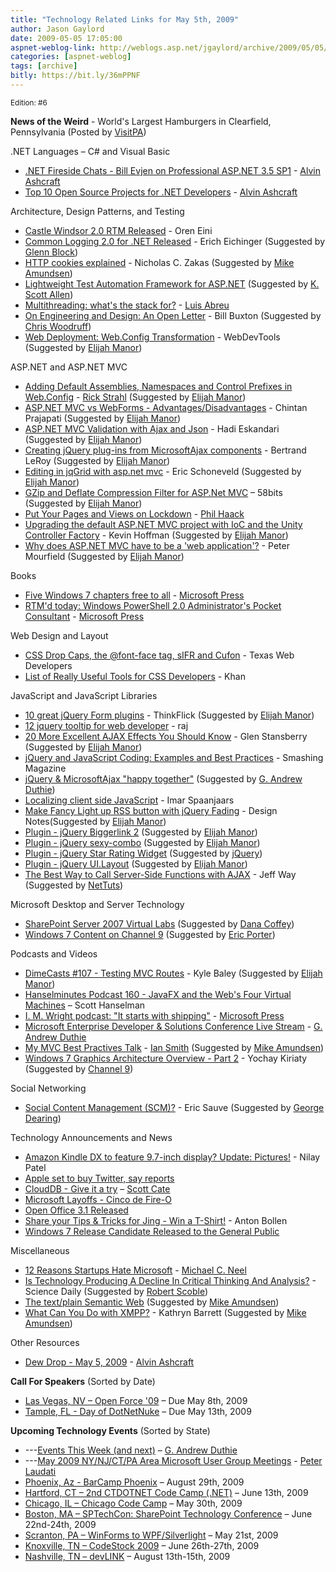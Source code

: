 ```yaml
---
title: "Technology Related Links for May 5th, 2009"
author: Jason Gaylord
date: 2009-05-05 17:05:00
aspnet-weblog-link: http://weblogs.asp.net/jgaylord/archive/2009/05/05/technology-related-links-for-may-5th-2009.aspx
categories: [aspnet-weblog]
tags: [archive]
bitly: https://bit.ly/36mPPNF
---
```


<small>Edition: #6</small>

**News of the Weird** - World's Largest Hamburgers in Clearfield, Pennsylvania (Posted by [VisitPA](http://twitter.com/visitPA))

.NET Languages – C# and Visual Basic

- [.NET Fireside Chats - Bill Evjen on Professional ASP.NET 3.5 SP1](http://dotnet.dzone.com/articles/net-fireside-chats-bill-evjen) - [Alvin Ashcraft](http://twitter.com/alvinashcraft)
- [Top 10 Open Source Projects for .NET Developers](http://dotnet.dzone.com/articles/t0p-10-open-source-projects) - [Alvin Ashcraft](http://twitter.com/alvinashcraft)

Architecture, Design Patterns, and Testing

- [Castle Windsor 2.0 RTM Released](http://ayende.com/Blog/archive/2009/05/05/castle-windsor-2.0-rtm-released.aspx) - Oren Eini
- [Common Logging 2.0 for .NET Released](http://eeichinger.blogspot.com/2009/05/common-logging-20-for-net-released.html) - Erich Eichinger (Suggested by [Glenn Block](http://twitter.com/gblock))
- [HTTP cookies explained](http://www.nczonline.net/blog/2009/05/05/http-cookies-explained/) - Nicholas C. Zakas (Suggested by [Mike Amundsen](http://twitter.com/mamund))
- [Lightweight Test Automation Framework for ASP.NET](http://aspnet.codeplex.com/Wiki/View.aspx?title=ASP.NET%20QA) (Suggested by [K. Scott Allen](http://twitter.com/OdeToCode))
- [Multithreading: what's the stack for?](http://msmvps.com/blogs/luisabreu/archive/2009/05/04/multithreading-what-s-the-stack-for.aspx) - [Luis Abreu](http://twitter.com/luisabreu)
- [On Engineering and Design: An Open Letter](http://www.businessweek.com/innovate/content/apr2009/id20090429_083139.htm) - Bill Buxton (Suggested by [Chris Woodruff](http://twitter.com/cwoodruff))
- [Web Deployment: Web.Config Transformation](http://blogs.msdn.com/webdevtools/archive/2009/05/04/web-deployment-web-config-transformation.aspx) - WebDevTools (Suggested by [Elijah Manor](http://twitter.com/elijahmanor))

ASP.NET and ASP.NET MVC

- [Adding Default Assemblies, Namespaces and Control Prefixes in Web.Config](http://west-wind.com/weblog/posts/753705.aspx) - [Rick Strahl](http://twitter.com/RickStrahl) (Suggested by [Elijah Manor](http://twitter.com/elijahmanor))
- [ASP.NET MVC vs WebForms - Advantages/Disadvantages](http://blog.zoomasp.net/?p=32) - Chintan Prajapati (Suggested by [Elijah Manor](http://twitter.com/elijahmanor))
- [ASP.NET MVC Validation with Ajax and Json](http://blog.hightech.ir/2009/05/aspnet-validation-with-ajax-and-json.html) - Hadi Eskandari (Suggested by [Elijah Manor](http://twitter.com/elijahmanor))
- [Creating jQuery plug-ins from MicrosoftAjax components](http://weblogs.asp.net/bleroy/archive/2009/05/04/creating-jquery-plug-ins-from-microsoftajax-components.aspx) - Bertrand LeRoy (Suggested by [Elijah Manor](http://twitter.com/elijahmanor))
- [Editing in jqGrid with asp.net mvc](http://ericdotnet.wordpress.com/2009/05/02/editing-in-jqgrid-with-aspnet-mvc/) - Eric Schoneveld (Suggested by [Elijah Manor](http://twitter.com/elijahmanor))
- [GZip and Deflate Compression Filter for ASP.Net MVC](http://www.58bits.com/blog/2009/05/02/GZip-And-Deflate-Compression-Filter-For-ASPNet-MVC.aspx) – 58bits (Suggested by [Elijah Manor](http://twitter.com/elijahmanor))
- [Put Your Pages and Views on Lockdown](http://haacked.com/archive/2009/05/05/page-view-lockdown.aspx) - [Phil Haack](http://twitter.com/haacked)
- [Upgrading the default ASP.NET MVC project with IoC and the Unity Controller Factory](http://dotnetaddict.dotnetdevelopersjournal.com/aspnet_mvc_ioc.htm) - Kevin Hoffman (Suggested by [Elijah Manor](http://twitter.com/elijahmanor))
- [Why does ASP.NET MVC have to be a 'web application'?](http://www.mourfield.com/post/2009/05/04/Why-does-ASPNET-MVC-have-to-be-a-web-application.aspx) - Peter Mourfield (Suggested by [Elijah Manor](http://twitter.com/elijahmanor))

Books

- [Five Windows 7 chapters free to all](http://blogs.msdn.com/microsoft_press/archive/2009/04/27/five-windows-7-chapters-free-to-all.aspx) - [Microsoft Press](http://twitter.com/MicrosoftPress)
- [RTM'd today: Windows PowerShell 2.0 Administrator's Pocket Consultant](http://blogs.msdn.com/microsoft_press/archive/2009/05/05/rtm-d-today-windows-powershell-2-0-administrator-s-pocket-consultant.aspx) - [Microsoft Press](http://twitter.com/MicrosoftPress)

Web Design and Layout

- [CSS Drop Caps, the @font-face tag, sIFR and Cufon](http://www.texaswebdevelopers.com/blog/template_permalink.asp?id=111) - Texas Web Developers
- [List of Really Useful Tools for CSS Developers](http://www.w3avenue.com/2009/05/04/list-of-really-useful-tools-for-css-developers/) - Khan

JavaScript and JavaScript Libraries

- [10 great jQuery Form plugins](http://www.thinkflick.com/freebies/10-great-jquery-form-plugins/) - ThinkFlick (Suggested by [Elijah Manor](http://twitter.com/elijahmanor))
- [12 jquery tooltip for web developer](http://www.dreamcss.com/2009/05/12-jquery-tooltip-for-web-developer.html) - raj
- [20 More Excellent AJAX Effects You Should Know](http://net.tutsplus.com/articles/web-roundups/20-more-excellent-ajax-effects-you-should-know/) - Glen Stansberry (Suggested by [Elijah Manor](http://twitter.com/elijahmanor))
- [jQuery and JavaScript Coding: Examples and Best Practices](http://www.smashingmagazine.com/2008/09/16/jquery-examples-and-best-practices/) - Smashing Magazine
- [jQuery & MicrosoftAjax "happy together"](http://blogs.msdn.com/devkeydet/archive/2009/05/05/jquery-microsoftajax-happy-together.aspx) (Suggested by [G. Andrew Duthie](http://twitter.com/devhammer))
- [Localizing client side JavaScript](http://imar.spaanjaars.com/QuickDocId.aspx?QUICKDOC=489) - Imar Spaanjaars
- [Make Fancy Light up RSS button with jQuery Fading](http://design-notes.info/tutorial/jquery-tutorial/make-fancy-light-up-rss-button-with-jquery-fading/) - Design Notes(Suggested by [Elijah Manor](http://twitter.com/elijahmanor))
- [Plugin - jQuery Biggerlink 2](http://www.ollicle.com/eg/jquery/biggerlink2/) (Suggested by [Elijah Manor](http://twitter.com/elijahmanor))
- [Plugin - jQuery sexy-combo](http://code.google.com/p/sexy-combo/) (Suggested by [Elijah Manor](http://twitter.com/elijahmanor))
- [Plugin - jQuery Star Rating Widget](http://orkans-tmp.22web.net/star_rating/index.html) (Suggested by [jQuery](http://twitter.com/jquery))
- [Plugin - jQuery UI.Layout](http://layout.jquery-dev.net/demos.html) (Suggested by [Elijah Manor](http://twitter.com/elijahmanor))
- [The Best Way to Call Server-Side Functions with AJAX](http://jeff-way.com/2009/05/05/the-best-way-to-call-server-side-functions-with-ajax/) - Jeff Way (Suggested by [NetTuts](http://twitter.com/NETTUTS))

Microsoft Desktop and Server Technology

- [SharePoint Server 2007 Virtual Labs](http://msdn.microsoft.com/en-us/virtuallabs/cc707678.aspx) (Suggested by [Dana Coffey](http://twitter.com/crazeegeekchick))
- [Windows 7 Content on Channel 9](http://channel9.msdn.com/) (Suggested by [Eric Porter](http://twitter.com/HumanCompiler))

Podcasts and Videos

- [DimeCasts #107 - Testing MVC Routes](http://www.dimecasts.net/Casts/CastDetails/107) - Kyle Baley (Suggested by [Elijah Manor](http://twitter.com/elijahmanor))
- [Hanselminutes Podcast 160 - JavaFX and the Web's Four Virtual Machines](http://www.hanselman.com/blog/HanselminutesPodcast160JavaFXAndTheWebsFourVirtualMachines.aspx) – Scott Hanselman
- [I. M. Wright podcast: "It starts with shipping"](http://blogs.msdn.com/microsoft_press/archive/2009/05/05/i-m-wright-podcast-it-starts-with-shipping.aspx) - [Microsoft Press](http://twitter.com/MicrosoftPress)
- [Microsoft Enterprise Developer & Solutions Conference Live Stream](http://blogs.msdn.com/gduthie/archive/2009/05/05/ms-enterprise-developer-solutions-conference-live-stream.aspx) - [G. Andrew Duthie](http://twitter.com/devhammer)
- [My MVC Best Practives Talk](http://serialseb.blogspot.com/2009/05/my-mvc-best-practices-talk.html) - [Ian Smith](http://twitter.com/serialseb) (Suggested by [Mike Amundsen](http://twitter.com/mamund))
- [Windows 7 Graphics Architecture Overview - Part 2](http://channel9.msdn.com/posts/yochay/Windows-7-Graphics-Architecture-Overview-Part-2/) - Yochay Kiriaty (Suggested by [Channel 9](http://twitter.com/ch9))

Social Networking

- [Social Content Management (SCM)?](http://blog.contentmanagementconnection.com/Home/19262) - Eric Sauve (Suggested by [George Dearing](http://twitter.com/GeorgeDearing))

Technology Announcements and News

- [Amazon Kindle DX to feature 9.7-inch display? Update: Pictures!](http://www.engadget.com/2009/05/04/amazon-kindle-dx-to-feature-9-7-inch-display/) - Nilay Patel
- [Apple set to buy Twitter, say reports](http://www.nma.co.uk/apple-set-to-buy-twitter-say-reports/3000404.article)
- [CloudDB - Give it a try](http://clouddb.com/) – [Scott Cate](http://twitter.com/scottcate)
- [Microsoft Layoffs - Cinco de Fire-O](http://minimsft.blogspot.com/2009/05/microsoft-layoffs-cinco-de-fire-o.html)
- [Open Office 3.1 Released](http://www.ghacks.net/2009/05/05/open-office-31/)
- [Share your Tips & Tricks for Jing - Win a T-Shirt!](http://blog.jingproject.com/2009/04/share-your-tips-tricks-for-jin.html) - Anton Bollen
- [Windows 7 Release Candidate Released to the General Public](http://www.microsoft.com/windows/windows-7/download.aspx)

Miscellaneous

- [12 Reasons Startups Hate Microsoft](http://vinull.com/Post/2009/05/05/12-reasons-startups-hate-microsoft.aspx) - [Michael C. Neel](http://twitter.com/ViNull)
- [Is Technology Producing A Decline In Critical Thinking And Analysis?](http://www.sciencedaily.com/releases/2009/01/090128092341.htm) - Science Daily (Suggested by [Robert Scoble](http://twitter.com/Scobleizer))
- [The text/plain Semantic Web](http://soundadvice.id.au/blog/2009/05/05/) (Suggested by [Mike Amundsen](http://twitter.com/mamund))
- [What Can You Do with XMPP?](http://fyi.oreilly.com/2009/05/what-can-you-do-with-xmpp.html) - Kathryn Barrett (Suggested by [Mike Amundsen](http://twitter.com/mamund))

Other Resources

- [Dew Drop - May 5, 2009](http://www.alvinashcraft.com/2009/05/05/dew-drop-may-5-2009/) - [Alvin Ashcraft](http://twitter.com/alvinashcraft)

**Call For Speakers** (Sorted by Date)

- [Las Vegas, NV – Open Force '09](http://openforce08.com/Home/tabid/55/Default.aspx) – Due May 8th, 2009
- [Tample, FL - Day of DotNetNuke](http://dayofdnn.com/Speakers/tabid/215/Default.aspx) – Due May 13th, 2009

**Upcoming Technology Events** (Sorted by State)

- \---[Events This Week (and next)](http://blogs.msdn.com/gduthie/archive/2009/05/04/events-this-week-may-4th-2009.aspx) – [G. Andrew Duthie](http://twitter.com/devhammer)
- \---[May 2009 NY/NJ/CT/PA Area Microsoft User Group Meetings](http://blogs.msdn.com/peterlau/archive/2009/05/05/may-2009-area-user-group-meetings.aspx) - [Peter Laudati](http://twitter.com/jrzyshr) 
- [Phoenix, Az - BarCamp Phoenix](http://barcamp.org/BarCampPhoenix) – August 29th, 2009
- [Hartford, CT – 2nd CTDOTNET Code Camp (.NET)](http://ctdotnet.org/codecamp2.aspx) – June 13th, 2009
- [Chicago, IL – Chicago Code Camp](http://chicagocodecamp-blogs.eventbrite.com/) – May 30th, 2009
- [Boston, MA – SPTechCon: SharePoint Technology Conference](http://www.sptechcon.com/) – June 22nd-24th, 2009
- [Scranton, PA – WinForms to WPF/Silverlight](http://dotnetvalley.com/events/eventdetails.aspx?eventid=80) – May 21st, 2009
- [Knoxville, TN – CodeStock 2009](http://www.codestock.org/) – June 26th-27th, 2009
- [Nashville, TN – devLINK](http://devlink.net/) – August 13th-15th, 2009